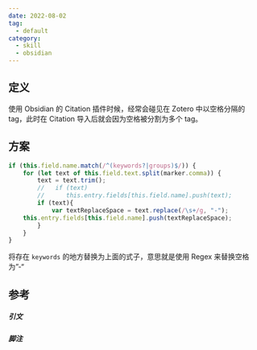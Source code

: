 ```yaml
---
date: 2022-08-02
tag:
  - default
category:
  - skill
  - obsidian
---
```




## 定义

使用 Obsidian 的 Citation 插件时候，经常会碰见在 Zotero 中以空格分隔的 tag，此时在 Citation 导入后就会因为空格被分割为多个 tag。

## 方案

```js
if (this.field.name.match(/^(keywords?|groups)$/)) {
	for (let text of this.field.text.split(marker.comma)) {
		text = text.trim();
        //   if (text)
        //		this.entry.fields[this.field.name].push(text);
        if (text){
        	var textReplaceSpace = text.replace(/\s+/g, "-");
	this.entry.fields[this.field.name].push(textReplaceSpace);
        }
	}
}
```

将存在 `keywords` 的地方替换为上面的式子，意思就是使用 Regex 来替换空格为”-“

## 参考

##### 引文
##### 脚注
